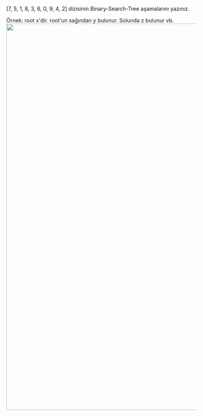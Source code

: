 [7, 5, 1, 8, 3, 6, 0, 9, 4, 2] dizisinin Binary-Search-Tree aşamalarını yazınız.


Örnek: root x'dir. root'un sağından y bulunur. Solunda z bulunur vb. <br>
<img src="https://i.ibb.co/JyddkGp/binary-Search.jpg" width="1024" height="1024"/>



